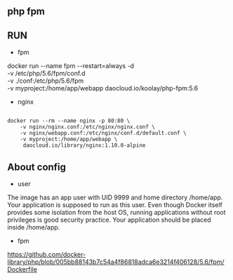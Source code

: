 php fpm
------

## RUN

- fpm

docker run --name fpm --restart=always -d \
    -v /etc/php/5.6/fpm/conf.d \
    -v ./conf:/etc/php/5.6/fpm \
    -v myproject:/home/app/webapp
    daocloud.io/koolay/php-fpm:5.6

- nginx

```

docker run --rm --name nginx -p 80:80 \
    -v nginx/nginx.conf:/etc/nginx/nginx.conf \
    -v nginx/webapp.conf:/etc/nginx/conf.d/default.conf \
    -v myproject:/home/app/webapp \
     daocloud.io/library/nginx:1.10.0-alpine

```

## About config

- user

The image has an app user with UID 9999 and home directory /home/app. Your application is supposed to run as this user. Even though Docker itself provides some isolation from the host OS, running applications without root privileges is good security practice.
Your application should be placed inside /home/app.

- fpm

https://github.com/docker-library/php/blob/005bb88143b7c54a4f86818adca6e3214f406128/5.6/fpm/Dockerfile



